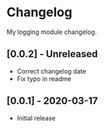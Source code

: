 # Changelog

My logging module changelog.

## [0.0.2] - Unreleased

- Correct changelog date
- Fix typo in readme
## [0.0.1] - 2020-03-17

- Initial release
